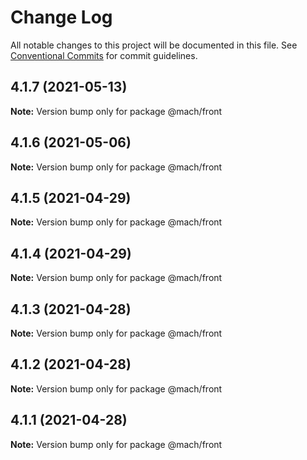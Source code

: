 # Change Log

All notable changes to this project will be documented in this file.
See [Conventional Commits](https://conventionalcommits.org) for commit guidelines.

## 4.1.7 (2021-05-13)

**Note:** Version bump only for package @mach/front





## 4.1.6 (2021-05-06)

**Note:** Version bump only for package @mach/front





## 4.1.5 (2021-04-29)

**Note:** Version bump only for package @mach/front





## 4.1.4 (2021-04-29)

**Note:** Version bump only for package @mach/front





## 4.1.3 (2021-04-28)

**Note:** Version bump only for package @mach/front





## 4.1.2 (2021-04-28)

**Note:** Version bump only for package @mach/front





## 4.1.1 (2021-04-28)

**Note:** Version bump only for package @mach/front
